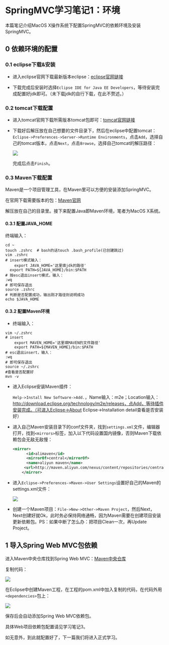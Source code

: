 # SpringMVC学习笔记1：环境

本篇笔记介绍MacOS X操作系统下配置SpringMVC的依赖环境及安装SpringMVC。

## 0 依赖环境的配置

### 0.1 eclipse下载&安装

* 进入eclipse官网下载最新版本eclipse：[eclipse官网链接](https://www.eclipse.org/)

* 下载完成后安装时选择`Eclipse IDE for Java EE Developers`，等待安装完成配置好jdk即可。（未下载jdk的自行下载，在此不赘述。）



### 0.2 tomcat下载配置

* 进入tomcat官网下载所需版本tomcat包即可：[tomcat官网链接](http://tomcat.apache.org/)

* 下载好后解压放在自己想要的文件目录下，然后在eclipse中配置tomcat：`Eclipse->Preferences->Server->Runtime Environments`，点击`Add`，选择自己的tomcat版本，点击`Next`，点击`Browse`，选择自己tomcat的解压路径：

  ![](images/1.0.2.png)

  完成后点击`Finish`。



### 0.3 Maven下载配置

Maven是一个项目管理工具，在Maven里可以方便的安装添加SpringMVC。

在官网下载需要版本的包：[Maven官网](http://maven.apache.org/download.cgi)

解压放在自己的目录里。接下来配置Java即Maven环境，笔者为MacOS X系统。

#### 0.3.1 配置JAVA_HOME

终端输入：

```shell
cd ~
touch .zshrc  # bash的话touch .bash_profile(已创建跳过)
vim .zshrc
# insert模式输入：
	export JAVA_HOME='这里填jdk的路径'
  export PATH=${JAVA_HOME}/bin:$PATH
# 按esc退出insert模式，输入：
:wq
# 即可保存退出
source .zshrc
# 判断是否配置成功，输出刚才路径则说明成功
echo $JAVA_HOME
```



#### 0.3.2 配置Maven环境

* 终端输入：

```shell
vim ~/.zshrc
# insert
	export MAVEN_HOME='这里填MAVEN的文件路径'
	export PATH=${MAVEN_HOME}/bin:$PATH
# esc退出insert，输入：
:wq
# 即可保存退出
source ~/.zshrc
#查看是否配置好
mvn -v
```

* 进入Eclipse安装Maven插件：

  `Help->Install New Software->Add.`，Name输入：m2e；Location输入：http://download.eclipse.org/technology/m2e/releases，点Add，等待插件安装完成。（可进入Eclipse->About Eclipse->Installation detail查看是否安装好）

* 进入自己Maven安装目录下的conf文件夹，找到`settings.xml`文件，编辑器打开，找到`<mirrors>`标签，加入以下代码设置国内镜像，否则Maven下载依赖包会无敌无敌慢：

  ```xml
  <mirror>
        <id>alimaven</id>
        <mirrorOf>central</mirrorOf>
        <name>aliyun maven</name>
       <url>http://maven.aliyun.com/nexus/content/repositories/central/</url>
      </mirror>
  ```

  

* 进入`Eclipse->Preferences->Maven->User Settings`设置好自己的Maven的settings.xml文件：

  ![](images/1.0.3.2.0.png)

  

* 创建一个Maven项目：`File->New->Other->Maven Project`，然后Next，Next创建好就Ok，此时务必保持网络通畅，因为Maven需要在创建项目安装更新依赖包。PS：如果中断了怎么办：把项目Clean一次，再Update Project。

## 1 导入Spring Web MVC包依赖

进入Maven中央仓库找到Spring Web MVC：[Maven中央仓库](https://mvnrepository.com/artifact/org.springframework/spring-webmvc/5.2.5.RELEASE)

复制代码：

![](images/1.0.4.png)

在Eclipse中创建Maven工程，在工程的pom.xml中加入复制的代码，在代码外用`<dependencies>`包上：

![](images/1.1.0.png)

保存后会自动添加Spring Web MVC依赖包。

具体Web项目依赖包配置请见学习笔记3。

如无意外，到此就配置好了，下一篇我们将进入正式学习。